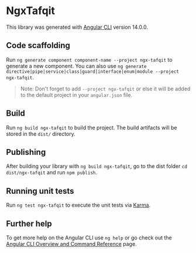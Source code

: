 # NgxTafqit

This library was generated with [Angular CLI](https://github.com/angular/angular-cli) version 14.0.0.

## Code scaffolding

Run `ng generate component component-name --project ngx-tafqit` to generate a new component. You can also use `ng generate directive|pipe|service|class|guard|interface|enum|module --project ngx-tafqit`.
> Note: Don't forget to add `--project ngx-tafqit` or else it will be added to the default project in your `angular.json` file. 

## Build

Run `ng build ngx-tafqit` to build the project. The build artifacts will be stored in the `dist/` directory.

## Publishing

After building your library with `ng build ngx-tafqit`, go to the dist folder `cd dist/ngx-tafqit` and run `npm publish`.

## Running unit tests

Run `ng test ngx-tafqit` to execute the unit tests via [Karma](https://karma-runner.github.io).

## Further help

To get more help on the Angular CLI use `ng help` or go check out the [Angular CLI Overview and Command Reference](https://angular.io/cli) page.
